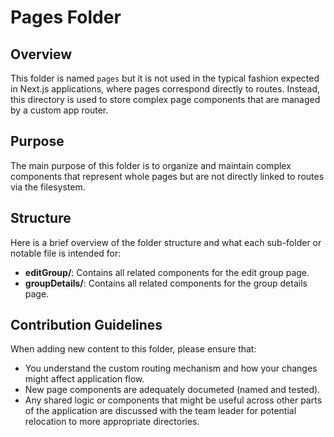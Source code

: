 # Pages Folder

## Overview
This folder is named `pages` but it is not used in the typical fashion expected in Next.js applications, where pages correspond directly to routes. Instead, this directory is used to store complex page components that are managed by a custom app router.

## Purpose
The main purpose of this folder is to organize and maintain complex components that represent whole pages but are not directly linked to routes via the filesystem.

## Structure
Here is a brief overview of the folder structure and what each sub-folder or notable file is intended for:

- **editGroup/**: Contains all related components for the edit group page.
- **groupDetails/**: Contains all related components for the group details page.

## Contribution Guidelines
When adding new content to this folder, please ensure that:
- You understand the custom routing mechanism and how your changes might affect application flow.
- New page components are adequately documeted (named and tested).
- Any shared logic or components that might be useful across other parts of the application are discussed with the team leader for potential relocation to more appropriate directories.

## More Information
For more details about the architecture or specific scripts, refer to the main readme.